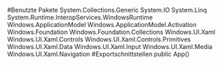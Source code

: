 #Benutzte Pakete
System.Collections.Generic
System.IO
System.Linq
System.Runtime.InteropServices.WindowsRuntime
Windows.ApplicationModel
Windows.ApplicationModel.Activation
Windows.Foundation
Windows.Foundation.Collections
Windows.UI.Xaml
Windows.UI.Xaml.Controls
Windows.UI.Xaml.Controls.Primitives
Windows.UI.Xaml.Data
Windows.UI.Xaml.Input
Windows.UI.Xaml.Media
Windows.UI.Xaml.Navigation
#Exportschnittstellen
public App()
